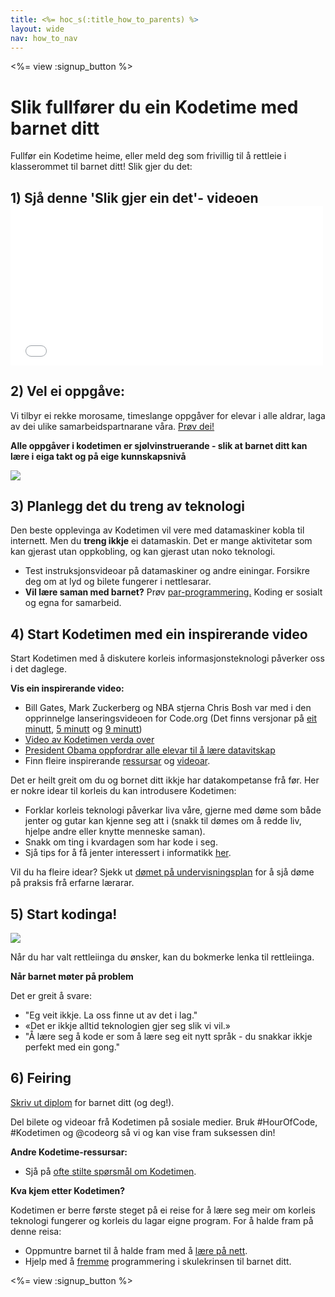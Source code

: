 ```yaml
---
title: <%= hoc_s(:title_how_to_parents) %>
layout: wide
nav: how_to_nav
---
```

<%= view :signup_button %>

# Slik fullfører du ein Kodetime med barnet ditt

Fullfør ein Kodetime heime, eller meld deg som frivillig til å rettleie i klasserommet til barnet ditt! Slik gjer du det:

## 1) Sjå denne 'Slik gjer ein det'- videoen <iframe width="500" height="255" src="//www.youtube.com/embed/SrnvvWDm73k" frameborder="0" allowfullscreen mark="crwd-mark"></iframe> 

## 2) Vel ei oppgåve:

Vi tilbyr ei rekke morosame, timeslange oppgåver for elevar i alle aldrar, laga av dei ulike samarbeidspartnarane våra. [Prøv dei!](<%= resolve_url('https://code. org/learn') %>)

**Alle oppgåver i kodetimen er sjølvinstruerande - slik at barnet ditt kan lære i eiga takt og på eige kunnskapsnivå**

[![](/images/fit-700/tutorials.png)](<%= resolve_url('/learn') %>)

## 3) Planlegg det du treng av teknologi

Den beste opplevinga av Kodetimen vil vere med datamaskiner kobla til internett. Men du **treng ikkje** ei datamaskin. Det er mange aktivitetar som kan gjerast utan oppkobling, og kan gjerast utan noko teknologi.

- Test instruksjonsvideoar på datamaskiner og andre einingar. Forsikre deg om at lyd og bilete fungerer i nettlesarar.
- **Vil lære saman med barnet?** Prøv [par-programmering.](http://www.ncwit.org/resources/pair-programming-box-power-collaborative-learning) Koding er sosialt og egna for samarbeid.

## 4) Start Kodetimen med ein inspirerande video

Start Kodetimen med å diskutere korleis informasjonsteknologi påverker oss i det daglege.

**Vis ein inspirerande video:**

- Bill Gates, Mark Zuckerberg og NBA stjerna Chris Bosh var med i den opprinnelge lanseringsvideoen for Code.org (Det finns versjonar på [eit minutt](https://www.youtube.com/watch?v=qYZF6oIZtfc), [5 minutt](https://www.youtube.com/watch?v=nKIu9yen5nc) og [9 minutt](https://www.youtube.com/watch?v=dU1xS07N-FA))
- [Video av Kodetimen verda over](https://www.youtube.com/watch?v=KsOIlDT145A)
- [President Obama oppfordrar alle elevar til å lære datavitskap](https://www.youtube.com/watch?v=6XvmhE1J9PY)
- Finn fleire inspirerande [ressursar](<%= resolve_url('https://code.org/inspire') %>) og [videoar](https://www.youtube.com/playlist?list=PLzdnOPI1iJNfpD8i4Sx7U0y2MccnrNZuP).

Det er heilt greit om du og bornet ditt ikkje har datakompetanse frå før. Her er nokre idear til korleis du kan introdusere Kodetimen:

- Forklar korleis teknologi påverkar liva våre, gjerne med døme som både jenter og gutar kan kjenne seg att i (snakk til dømes om å redde liv, hjelpe andre eller knytte menneske saman).
- Snakk om ting i kvardagen som har kode i seg.
- Sjå tips for å få jenter interessert i informatikk [her](<%= resolve_url('https://code.org/girls') %>).

Vil du ha fleire idear? Sjekk ut [dømet på undervisningsplan](/files/AfterschoolEducatorLessonPlanOutline.docx) for å sjå døme på praksis frå erfarne lærarar.

## 5) Start kodinga!

<img src="/images/fit-700/tutorial-short-link.png" />

Når du har valt rettleiinga du ønsker, kan du bokmerke lenka til rettleiinga.

**Når barnet møter på problem**

Det er greit å svare:

- "Eg veit ikkje. La oss finne ut av det i lag."
- «Det er ikkje alltid teknologien gjer seg slik vi vil.»
- "Å lære seg å kode er som å lære seg eit nytt språk - du snakkar ikkje perfekt med ein gong."

## 6) Feiring

[Skriv ut diplom](<%= resolve_url('https://code.org/certificates') %>) for barnet ditt (og deg!).

Del bilete og videoar frå Kodetimen på sosiale medier. Bruk #HourOfCode, #Kodetimen og @codeorg så vi og kan vise fram suksessen din!

**Andre Kodetime-ressursar:**

- Sjå på [ofte stilte spørsmål om Kodetimen](https://support.code.org/hc/en-us/categories/200147083-Hour-of-Code).

**Kva kjem etter Kodetimen?**

Kodetimen er berre første steget på ei reise for å lære seg meir om korleis teknologi fungerer og korleis du lagar eigne program. For å halde fram på denne reisa:

- Oppmuntre barnet til å halde fram med å [lære på nett](<%= resolve_url('https://code.org/learn/beyond') %>).
- Hjelp med å [fremme](<%= resolve_url('/promote') %>) programmering i skulekrinsen til barnet ditt.

<%= view :signup_button %>